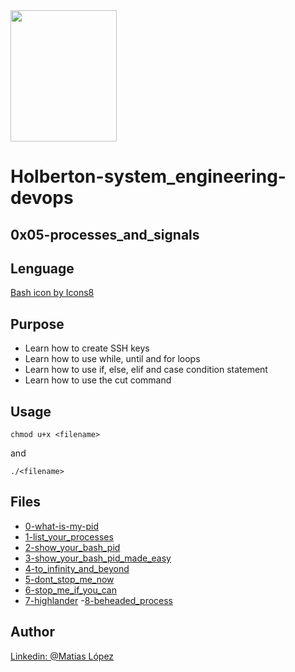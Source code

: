<img src="https://blog.holbertonschool.com/wp-content/uploads/2020/04/unnamed-2.png" width="170" height="210">

# Holberton-system_engineering-devops

## 0x05-processes_and_signals

## Lenguage
<a href="https://icons8.com/icon/50ZQHdJTmPqw/bash">Bash icon by Icons8</a>

## Purpose

- Learn how to create SSH keys
- Learn how to use while, until and for loops
- Learn how to use if, else, elif and case condition statement
- Learn how to use the cut command

## Usage
```
chmod u+x <filename>
```
and
```
./<filename>
```
## Files

- [0-what-is-my-pid](https://github.com/Matilop15/holberton-system_engineering-devops/blob/master/0x05-processes_and_signals/0-what-is-my-pid)
- [1-list_your_processes](http://github.com/Matilop15/holberton-system_engineering-devops/blob/master/0x05-processes_and_signals/1-list_your_processes)
- [2-show_your_bash_pid](http://github.com/Matilop15/holberton-system_engineering-devops/blob/master/0x05-processes_and_signals/2-show_your_bash_pid)
- [3-show_your_bash_pid_made_easy](http://github.com/Matilop15/holberton-system_engineering-devops/blob/master/0x05-processes_and_signals/3-show_your_bash_pid_made_easy)
- [4-to_infinity_and_beyond](http://github.com/Matilop15/holberton-system_engineering-devops/blob/master/0x05-processes_and_signals/4-to_infinity_and_beyond)
- [5-dont_stop_me_now](http://github.com/Matilop15/holberton-system_engineering-devops/blob/master/0x05-processes_and_signals/5-dont_stop_me_now)
- [6-stop_me_if_you_can](http://github.com/Matilop15/holberton-system_engineering-devops/blob/master/0x05-processes_and_signals/6-stop_me_if_you_can)
- [7-highlander](http://github.com/Matilop15/holberton-system_engineering-devops/blob/master/0x05-processes_and_signals/7-highlander)
-[8-beheaded_process](http://github.com/Matilop15/holberton-system_engineering-devops/blob/master/0x05-processes_and_signals/8-beheaded_process)

## Author
[Linkedin: @Matias López](https://uy.linkedin.com/in/matias-l%C3%B3pez-777796194?trk=people-guest_people_search-card)

